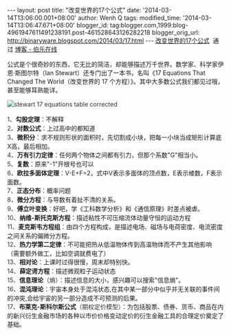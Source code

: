 --- layout: post title: "改变世界的17个公式" date:
'2014-03-14T13:06:00.001+08:00' author: Wenh Q tags: modified\_time:
'2014-03-14T13:06:47.671+08:00' blogger\_id:
tag:blogger.com,1999:blog-4961947611491238191.post-461528643126282218
blogger\_orig\_url: http://binaryware.blogspot.com/2014/03/17.html ---
[改变世界的17个公式](http://blog.jobbole.com/62696/)  通过 [博客 -
伯乐在线](http://blog.jobbole.com/)
<div dir="ltr" style="margin-top: 15px;">

公式是个很奇妙的东西，它无比的简洁，却能够描述万千世界。数学家、科学家伊恩·斯图尔特（Ian
Stewart）还专门出了一本书，名叫《17 Equations That Changed The
World（改变世界的 17
个方程）》。其中大多数公式我们都见过哦，甚至能够耳熟能详。
<div style="color: #303030; font-size: 14px; line-height: 20px;">

![stewart 17 equations table
corrected](http://jbcdn2.b0.upaiyun.com/2014/03/c64acae38bc879750c783aa2e387e218.jpg)

</div>

<span style="color: #303030;"><span
style="font-size: 14px; line-height: 20px;">1、</span></span>**勾股定理**<span
style="color: #303030;"><span
style="font-size: 14px; line-height: 20px;">：</span></span>不解释\
<span style="color: #303030;"><span
style="font-size: 14px; line-height: 20px;">2、</span></span>**对数公式**<span
style="color: #303030;"><span
style="font-size: 14px; line-height: 20px;">：</span></span>上过高中的都知道\
<span style="color: #303030;"><span
style="font-size: 14px; line-height: 20px;">3、</span></span>**微积分**<span
style="color: #303030;"><span
style="font-size: 14px; line-height: 20px;">：</span></span>求不规则形状的面积时，先切割成小块，把每一小块当成矩形计算底X高，最后相加。\
<span style="color: #303030;"><span
style="font-size: 14px; line-height: 20px;">4、</span></span>**万有引力定律**<span
style="color: #303030;"><span
style="font-size: 14px; line-height: 20px;">：</span></span>任何两个物体之间都有引力，但那个系数"G"相当小。\
<span style="color: #303030;"><span
style="font-size: 14px; line-height: 20px;">5、</span></span>**复数**<span
style="color: #303030;"><span
style="font-size: 14px; line-height: 20px;">：</span></span>原来"-1"开根号也可以\
<span style="color: #303030;"><span
style="font-size: 14px; line-height: 20px;">6、</span></span>**欧拉多面体定理**<span
style="color: #303030;"><span
style="font-size: 14px; line-height: 20px;">：</span></span>V-E+F=2，式中V表示多面体的顶点数，E表示棱数，F表示面数。\
<span style="color: #303030;"><span
style="font-size: 14px; line-height: 20px;">7、</span></span>**正态分布**<span
style="color: #303030;"><span
style="font-size: 14px; line-height: 20px;">：</span></span>概率问题\
<span style="color: #303030;"><span
style="font-size: 14px; line-height: 20px;">8、</span></span>**微分方程**<span
style="color: #303030;"><span
style="font-size: 14px; line-height: 20px;">：</span></span>与导数有着扯不清的关系。\
<span style="color: #303030;"><span
style="font-size: 14px; line-height: 20px;">9、</span></span>**傅立叶变换**<span
style="color: #303030;"><span
style="font-size: 14px; line-height: 20px;">：</span></span>好吧，学《工科数学分析》和《通信原理》时差点被虐。\
<span style="color: #303030;"><span
style="font-size: 14px; line-height: 20px;">10、</span></span>**纳维-斯托克斯方程**<span
style="color: #303030;"><span
style="font-size: 14px; line-height: 20px;">：</span></span>描述粘性不可压缩流体动量守恒的运动方程\
<span style="color: #303030;"><span
style="font-size: 14px; line-height: 20px;">11、</span></span>**麦克斯韦方程组**<span
style="color: #303030;"><span
style="font-size: 14px; line-height: 20px;">：</span></span>由四个方程构成，是描述电场、磁场与电荷密度、电流密度之间关系的偏微分方程。\
<span style="color: #303030;"><span
style="font-size: 14px; line-height: 20px;">12、</span></span>**热力学第二定律**<span
style="color: #303030;"><span
style="font-size: 14px; line-height: 20px;">：</span></span>不可能把热从低温物体传到高温物体而不产生其他影响（需要额外做工，比如空调就费电了）\
<span style="color: #303030;"><span
style="font-size: 14px; line-height: 20px;">13、</span></span>**相对论**<span
style="color: #303030;"><span
style="font-size: 14px; line-height: 20px;">：</span></span>上课时过得很慢，周末却特别快。\
<span style="color: #303030;"><span
style="font-size: 14px; line-height: 20px;">14、</span></span>**薛定谔方程**<span
style="color: #303030;"><span
style="font-size: 14px; line-height: 20px;">：</span></span>描述微观粒子运动状态\
<span style="color: #303030;"><span
style="font-size: 14px; line-height: 20px;">15、</span></span>**信息理论**<span
style="color: #303030;"><span
style="font-size: 14px; line-height: 20px;">（熵）：</span></span>描述信息的大小，感兴趣可以搜索"信息熵"。\
<span style="color: #303030;"><span
style="font-size: 14px; line-height: 20px;">16、</span></span>**混沌理论**<span
style="color: #303030;"><span
style="font-size: 14px; line-height: 20px;">：</span></span>宇宙本身处于混沌状态,在其中某一部分中似乎并无关联的事件间的冲突,会给宇宙的另一部分造成不可预测的后果。\
<span style="color: #303030;"><span
style="font-size: 14px; line-height: 20px;">17、</span></span>**布莱克-斯科尔斯公式**<span
style="color: #303030;"><span
style="font-size: 14px; line-height: 20px;">（期权定价模型）：</span></span>为包括股票、债券、货币、商品在内的新兴衍生金融市场的各种以市价价格变动定价的衍生金融工具的合理定价奠定了基础。

</div>
